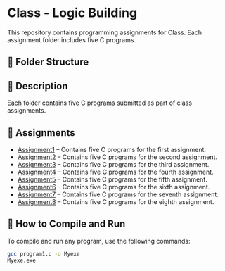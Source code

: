# Class - Logic Building

This repository contains programming assignments for Class. Each assignment folder includes five C programs.

## 📁 Folder Structure

## 📄 Description

Each folder contains five C programs submitted as part of class assignments.

## 📄 Assignments

- [Assignment1](./Assignment1) – Contains five C programs for the first assignment.
- [Assignment2](./Assignment2) – Contains five C programs for the second assignment.
- [Assignment3](./Assignment3) – Contains five C programs for the third assignment.
- [Assignment4](./Assignment4) – Contains five C programs for the fourth assignment.
- [Assignment5](./Assignment5) – Contains five C programs for the fifth assignment.
- [Assignment6](./Assignment6) – Contains five C programs for the sixth assignment.
- [Assignment7](./Assignment7) – Contains five C programs for the seventh assignment.
- [Assignment8](./Assignment8) – Contains five C programs for the eighth assignment.

## 🧪 How to Compile and Run

To compile and run any program, use the following commands:

```bash
gcc program1.c -o Myexe
Myexe.exe
